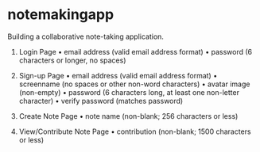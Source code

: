 # notemakingapp

Building a collaborative note-taking application. 

1.  Login  Page •  email  address  (valid  email  address  format) •  password  (6  characters  or  longer, no  spaces) 

2.  Sign-up  Page •  email  address  (valid  email  address  format) •  screenname  (no  spaces  or  other  non-word  characters) •  avatar  image  (non-empty) •       password  (6  characters  long,  at  least  one  non-letter character) •  verify  password  (matches  password) 

3.  Create  Note  Page •  note  name  (non-blank;  256  characters  or  less) 

4.  View/Contribute  Note  Page •  contribution  (non-blank;  1500  characters  or  less) 
